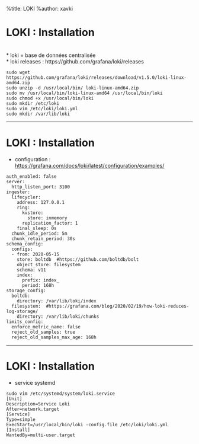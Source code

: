 %title: LOKI
%author: xavki


# LOKI : Installation


<br>
* loki = base de données centralisée

<br>
* loki releases :
https://github.com/grafana/loki/releases

<br>


```
sudo wget https://github.com/grafana/loki/releases/download/v1.5.0/loki-linux-amd64.zip
sudo unzip -d /usr/local/bin/ loki-linux-amd64.zip
sudo mv /usr/local/bin/loki-linux-amd64 /usr/local/bin/loki
sudo chmod +x /usr/local/bin/loki
sudo mkdir /etc/loki
sudo vim /etc/loki/loki.yml
sudo mkdir /var/lib/loki
```

--------------------------------------------------------------------------------------

# LOKI : Installation

* configuration : https://grafana.com/docs/loki/latest/configuration/examples/

```
auth_enabled: false
server:
  http_listen_port: 3100
ingester:
  lifecycler:
    address: 127.0.0.1
    ring:
      kvstore:
        store: inmemory
      replication_factor: 1
    final_sleep: 0s
  chunk_idle_period: 5m
  chunk_retain_period: 30s
schema_config:
  configs:
  - from: 2020-05-15
    store: boltdb  #https://github.com/boltdb/bolt
    object_store: filesystem
    schema: v11
    index:
      prefix: index_
      period: 168h
storage_config:
  boltdb:
    directory: /var/lib/loki/index
  filesystem:  #https://grafana.com/blog/2020/02/19/how-loki-reduces-log-storage/
    directory: /var/lib/loki/chunks
limits_config:
  enforce_metric_name: false
  reject_old_samples: true
  reject_old_samples_max_age: 168h
```

--------------------------------------------------------------------------------------

# LOKI : Installation

* service systemd

```
sudo vim /etc/systemd/system/loki.service
[Unit]
Description=Service Loki
After=network.target
[Service]
Type=simple
ExecStart=/usr/local/bin/loki -config.file /etc/loki/loki.yml
[Install]
WantedBy=multi-user.target
```
